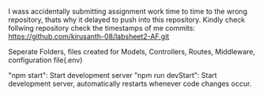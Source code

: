 I wass accidentally submitting assignment work time to time to the wrong repository, thats why it delayed to push into this repository.
Kindly check follwing repository check the timestamps of me commits:
    https://github.com/kirusanth-08/labsheet2-AF.git

Seperate Folders, files created for Models, Controllers, Routes, Middleware, configuration file(.env)


"npm start": Start development server
"npm run devStart":  Start development server, automatically restarts whenever code changes occur.